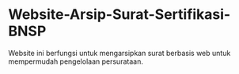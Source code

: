 # Website-Arsip-Surat-Sertifikasi-BNSP
Website ini berfungsi untuk  mengarsipkan surat berbasis web untuk mempermudah pengelolaan persurataan.
